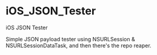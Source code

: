 # iOS_JSON_Tester
iOS JSON Tester

Simple JSON payload tester using NSURLSession & NSURLSessionDataTask, and then
there's the repo reaper.
